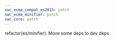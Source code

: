 ```yaml
---
swc_ecma_compat_es2015: patch
swc_ecma_minifier: patch
swc_core: patch
---
```


refactor(es/minifier): Move some deps to dev deps
